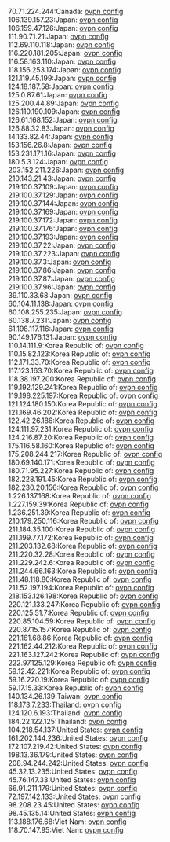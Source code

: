 70.71.224.244:Canada: [ovpn config](vpn/70_71_224_244.ovpn)  
106.139.157.23:Japan: [ovpn config](vpn/106_139_157_23.ovpn)  
106.159.47.126:Japan: [ovpn config](vpn/106_159_47_126.ovpn)  
111.90.71.21:Japan: [ovpn config](vpn/111_90_71_21.ovpn)  
112.69.110.118:Japan: [ovpn config](vpn/112_69_110_118.ovpn)  
116.220.181.205:Japan: [ovpn config](vpn/116_220_181_205.ovpn)  
116.58.163.110:Japan: [ovpn config](vpn/116_58_163_110.ovpn)  
118.156.253.174:Japan: [ovpn config](vpn/118_156_253_174.ovpn)  
121.119.45.199:Japan: [ovpn config](vpn/121_119_45_199.ovpn)  
124.18.187.58:Japan: [ovpn config](vpn/124_18_187_58.ovpn)  
125.0.87.61:Japan: [ovpn config](vpn/125_0_87_61.ovpn)  
125.200.44.89:Japan: [ovpn config](vpn/125_200_44_89.ovpn)  
126.110.190.109:Japan: [ovpn config](vpn/126_110_190_109.ovpn)  
126.61.168.152:Japan: [ovpn config](vpn/126_61_168_152.ovpn)  
126.88.32.83:Japan: [ovpn config](vpn/126_88_32_83.ovpn)  
14.133.82.44:Japan: [ovpn config](vpn/14_133_82_44.ovpn)  
153.156.26.8:Japan: [ovpn config](vpn/153_156_26_8.ovpn)  
153.231.171.16:Japan: [ovpn config](vpn/153_231_171_16.ovpn)  
180.5.3.124:Japan: [ovpn config](vpn/180_5_3_124.ovpn)  
203.152.211.226:Japan: [ovpn config](vpn/203_152_211_226.ovpn)  
210.143.21.43:Japan: [ovpn config](vpn/210_143_21_43.ovpn)  
219.100.37.109:Japan: [ovpn config](vpn/219_100_37_109.ovpn)  
219.100.37.129:Japan: [ovpn config](vpn/219_100_37_129.ovpn)  
219.100.37.144:Japan: [ovpn config](vpn/219_100_37_144.ovpn)  
219.100.37.169:Japan: [ovpn config](vpn/219_100_37_169.ovpn)  
219.100.37.172:Japan: [ovpn config](vpn/219_100_37_172.ovpn)  
219.100.37.176:Japan: [ovpn config](vpn/219_100_37_176.ovpn)  
219.100.37.193:Japan: [ovpn config](vpn/219_100_37_193.ovpn)  
219.100.37.22:Japan: [ovpn config](vpn/219_100_37_22.ovpn)  
219.100.37.223:Japan: [ovpn config](vpn/219_100_37_223.ovpn)  
219.100.37.3:Japan: [ovpn config](vpn/219_100_37_3.ovpn)  
219.100.37.86:Japan: [ovpn config](vpn/219_100_37_86.ovpn)  
219.100.37.87:Japan: [ovpn config](vpn/219_100_37_87.ovpn)  
219.100.37.96:Japan: [ovpn config](vpn/219_100_37_96.ovpn)  
39.110.33.68:Japan: [ovpn config](vpn/39_110_33_68.ovpn)  
60.104.11.138:Japan: [ovpn config](vpn/60_104_11_138.ovpn)  
60.108.255.235:Japan: [ovpn config](vpn/60_108_255_235.ovpn)  
60.138.7.231:Japan: [ovpn config](vpn/60_138_7_231.ovpn)  
61.198.117.116:Japan: [ovpn config](vpn/61_198_117_116.ovpn)  
90.149.176.131:Japan: [ovpn config](vpn/90_149_176_131.ovpn)  
110.14.111.9:Korea Republic of: [ovpn config](vpn/110_14_111_9.ovpn)  
110.15.82.123:Korea Republic of: [ovpn config](vpn/110_15_82_123.ovpn)  
112.171.33.70:Korea Republic of: [ovpn config](vpn/112_171_33_70.ovpn)  
117.123.163.70:Korea Republic of: [ovpn config](vpn/117_123_163_70.ovpn)  
118.38.197.200:Korea Republic of: [ovpn config](vpn/118_38_197_200.ovpn)  
119.192.129.241:Korea Republic of: [ovpn config](vpn/119_192_129_241.ovpn)  
119.198.225.197:Korea Republic of: [ovpn config](vpn/119_198_225_197.ovpn)  
121.124.180.150:Korea Republic of: [ovpn config](vpn/121_124_180_150.ovpn)  
121.169.46.202:Korea Republic of: [ovpn config](vpn/121_169_46_202.ovpn)  
122.42.26.186:Korea Republic of: [ovpn config](vpn/122_42_26_186.ovpn)  
124.111.97.231:Korea Republic of: [ovpn config](vpn/124_111_97_231.ovpn)  
124.216.87.20:Korea Republic of: [ovpn config](vpn/124_216_87_20.ovpn)  
175.116.58.160:Korea Republic of: [ovpn config](vpn/175_116_58_160.ovpn)  
175.208.244.217:Korea Republic of: [ovpn config](vpn/175_208_244_217.ovpn)  
180.69.140.171:Korea Republic of: [ovpn config](vpn/180_69_140_171.ovpn)  
180.71.95.227:Korea Republic of: [ovpn config](vpn/180_71_95_227.ovpn)  
182.228.191.45:Korea Republic of: [ovpn config](vpn/182_228_191_45.ovpn)  
182.230.20.156:Korea Republic of: [ovpn config](vpn/182_230_20_156.ovpn)  
1.226.137.168:Korea Republic of: [ovpn config](vpn/1_226_137_168.ovpn)  
1.227.159.39:Korea Republic of: [ovpn config](vpn/1_227_159_39.ovpn)  
1.236.251.39:Korea Republic of: [ovpn config](vpn/1_236_251_39.ovpn)  
210.179.250.116:Korea Republic of: [ovpn config](vpn/210_179_250_116.ovpn)  
211.184.35.100:Korea Republic of: [ovpn config](vpn/211_184_35_100.ovpn)  
211.199.77.172:Korea Republic of: [ovpn config](vpn/211_199_77_172.ovpn)  
211.203.132.68:Korea Republic of: [ovpn config](vpn/211_203_132_68.ovpn)  
211.220.32.28:Korea Republic of: [ovpn config](vpn/211_220_32_28.ovpn)  
211.229.242.6:Korea Republic of: [ovpn config](vpn/211_229_242_6.ovpn)  
211.244.66.163:Korea Republic of: [ovpn config](vpn/211_244_66_163.ovpn)  
211.48.118.80:Korea Republic of: [ovpn config](vpn/211_48_118_80.ovpn)  
211.52.197.194:Korea Republic of: [ovpn config](vpn/211_52_197_194.ovpn)  
218.153.126.198:Korea Republic of: [ovpn config](vpn/218_153_126_198.ovpn)  
220.121.133.247:Korea Republic of: [ovpn config](vpn/220_121_133_247.ovpn)  
220.125.51.7:Korea Republic of: [ovpn config](vpn/220_125_51_7.ovpn)  
220.85.104.59:Korea Republic of: [ovpn config](vpn/220_85_104_59.ovpn)  
220.87.15.157:Korea Republic of: [ovpn config](vpn/220_87_15_157.ovpn)  
221.161.68.86:Korea Republic of: [ovpn config](vpn/221_161_68_86.ovpn)  
221.162.44.212:Korea Republic of: [ovpn config](vpn/221_162_44_212.ovpn)  
221.163.127.242:Korea Republic of: [ovpn config](vpn/221_163_127_242.ovpn)  
222.97.125.129:Korea Republic of: [ovpn config](vpn/222_97_125_129.ovpn)  
59.12.42.221:Korea Republic of: [ovpn config](vpn/59_12_42_221.ovpn)  
59.16.220.19:Korea Republic of: [ovpn config](vpn/59_16_220_19.ovpn)  
59.17.15.33:Korea Republic of: [ovpn config](vpn/59_17_15_33.ovpn)  
140.134.26.139:Taiwan: [ovpn config](vpn/140_134_26_139.ovpn)  
118.173.7.233:Thailand: [ovpn config](vpn/118_173_7_233.ovpn)  
124.120.6.193:Thailand: [ovpn config](vpn/124_120_6_193.ovpn)  
184.22.122.125:Thailand: [ovpn config](vpn/184_22_122_125.ovpn)  
104.218.54.137:United States: [ovpn config](vpn/104_218_54_137.ovpn)  
161.202.144.236:United States: [ovpn config](vpn/161_202_144_236.ovpn)  
172.107.219.42:United States: [ovpn config](vpn/172_107_219_42.ovpn)  
198.13.36.179:United States: [ovpn config](vpn/198_13_36_179.ovpn)  
208.94.244.242:United States: [ovpn config](vpn/208_94_244_242.ovpn)  
45.32.13.235:United States: [ovpn config](vpn/45_32_13_235.ovpn)  
45.76.147.33:United States: [ovpn config](vpn/45_76_147_33.ovpn)  
66.91.211.179:United States: [ovpn config](vpn/66_91_211_179.ovpn)  
72.197.142.133:United States: [ovpn config](vpn/72_197_142_133.ovpn)  
98.208.23.45:United States: [ovpn config](vpn/98_208_23_45.ovpn)  
98.45.135.14:United States: [ovpn config](vpn/98_45_135_14.ovpn)  
113.188.176.68:Viet Nam: [ovpn config](vpn/113_188_176_68.ovpn)  
118.70.147.95:Viet Nam: [ovpn config](vpn/118_70_147_95.ovpn)  
